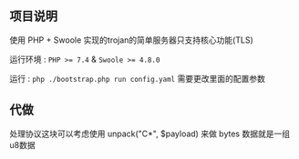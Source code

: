 ## 项目说明

使用 PHP + Swoole 实现的trojan的简单服务器只支持核心功能(TLS)

运行环境 : `PHP >= 7.4` & `Swoole >= 4.8.0`

运行 : `php ./bootstrap.php run config.yaml` 需要更改里面的配置参数

## 代做

处理协议这块可以考虑使用 unpack("C*", $payload) 来做 bytes 数据就是一组u8数据
